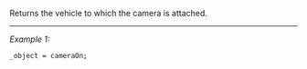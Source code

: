 Returns the vehicle to which the camera is attached.


---
*Example 1:*
```sqf
_object = cameraOn;
```
